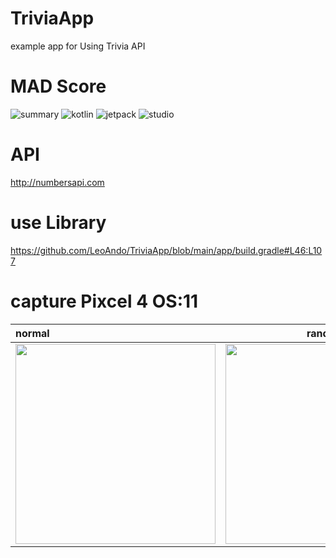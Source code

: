 # TriviaApp
example app for Using Trivia API

# MAD Score

![summary](https://user-images.githubusercontent.com/16476224/150647607-249801bc-d950-4bc7-b1e1-4f2c52e84c70.png)
![kotlin](https://user-images.githubusercontent.com/16476224/150647605-56ce6577-9ab3-446b-a4cd-ed69a7183173.png)
![jetpack](https://user-images.githubusercontent.com/16476224/150647603-f187cc7a-e9db-47f0-b6ed-7c4b1d87e9dd.png)
![studio](https://user-images.githubusercontent.com/16476224/150647606-e7b45450-f6f9-42cb-8581-166338fa7a3c.png)

# API

http://numbersapi.com

# use Library
https://github.com/LeoAndo/TriviaApp/blob/main/app/build.gradle#L46:L107

# capture Pixcel 4 OS:11

| normal | random | history |
|:---|:---:|:---:|
|<img src="https://user-images.githubusercontent.com/16476224/121793149-2c187500-cc37-11eb-8093-11013a1a9318.png" width=320 /> |<img src="https://user-images.githubusercontent.com/16476224/121793151-2f136580-cc37-11eb-8cad-da57049b9aca.png" width=320 /> | <img src="https://user-images.githubusercontent.com/16476224/121793152-320e5600-cc37-11eb-91b9-60f7526563b4.png" width=320 /> |
